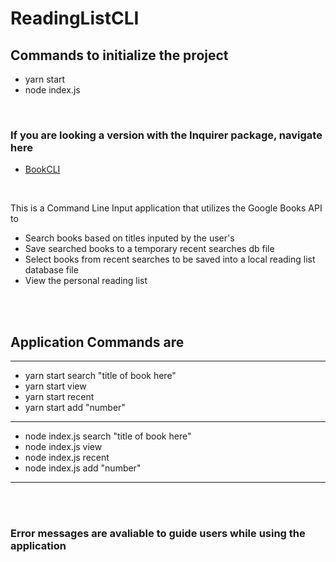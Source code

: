 # ReadingListCLI

## Commands to initialize the project
- yarn start
- node index.js

<br>

### If you are looking a version with the Inquirer package, navigate here
- [BookCLI](https://github.com/daniel-thao/BooksCLI)

<br>

This is a Command Line Input application that utilizes the Google Books API to
- Search books based on titles inputed by the user's
- Save searched books to a temporary recent searches db file
- Select books from recent searches to be saved into a local reading list database file
- View the personal reading list

<br>
<br>

## Application Commands are
<hr>

- yarn start search "title of book here"
- yarn start view
- yarn start recent
- yarn start add "number"
<hr>

- node index.js search "title of book here"
- node index.js view
- node index.js recent
- node index.js add "number"
<hr>
<br>
<br>

### Error messages are avaliable to guide users while using the application